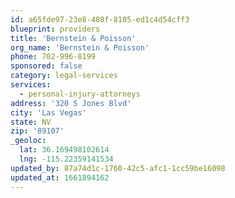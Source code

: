 ```yaml
---
id: a65fde97-23e8-408f-8105-ed1c4d54cff3
blueprint: providers
title: 'Bernstein & Poisson'
org_name: 'Bernstein & Poisson'
phone: 702-996-8199
sponsored: false
category: legal-services
services:
  - personal-injury-attorneys
address: '320 S Jones Blvd'
city: 'Las Vegas'
state: NV
zip: '89107'
_geoloc:
  lat: 36.169498102614
  lng: -115.22359141534
updated_by: 87a74d1c-1760-42c5-afc1-1cc59be16098
updated_at: 1661894162
---
```

